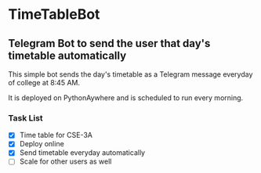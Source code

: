 # TimeTableBot
## Telegram Bot to send the user that day's timetable automatically

This simple bot sends the day's timetable as a Telegram message everyday of college at 8:45 AM.

It is deployed on PythonAywhere and is scheduled to run every morning.


### Task List
- [x] Time table for CSE-3A
- [x] Deploy online
- [x] Send timetable everyday automatically
- [ ] Scale for other users as well
